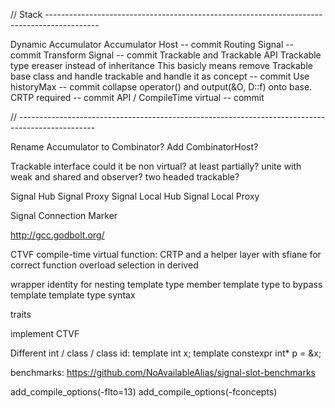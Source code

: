 // Stack -------------------------------------------------------------------------------------------

Dynamic Accumulator
Accumulator Host
-- commit
Routing Signal
-- commit
Transform Signal
-- commit
Trackable and Trackable API
Trackable type ereaser instead of inheritance
This basicly means remove Trackable base class and handle trackable and handle it as concept
-- commit
Use historyMax
-- commit
collapse operator() and output(&O, D::f) onto base. CRTP required
-- commit
API / CompileTime virtual
-- commit

// -------------------------------------------------------------------------------------------------

Rename Accumulator to Combinator?
Add CombinatorHost?

Trackable interface
	could it be non virtual? at least partially?
	unite with weak and shared and observer?
	two headed trackable?

Signal Hub
Signal Proxy
Signal Local Hub
Signal Local Proxy

Signal Connection Marker


http://gcc.godbolt.org/


CTVF compile-time virtual function:
	CRTP and a helper layer with sfiane for correct function overload selection in derived

wrapper identity for nesting template type
	member template type to bypass template template type syntax

traits

implement CTVF

Different int / class / class id:
template<class T> int x;
template<class T> constexpr int* p = &x<T>;

benchmarks:
https://github.com/NoAvailableAlias/signal-slot-benchmarks


add_compile_options(-flto=13)
add_compile_options(-fconcepts)